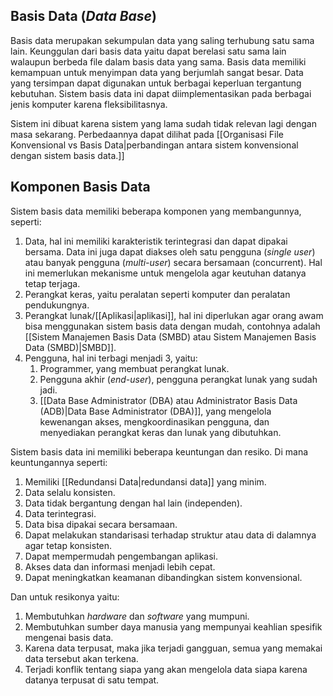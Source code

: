 ## Basis Data (*Data Base*)

Basis data merupakan sekumpulan data yang saling terhubung satu sama lain. Keunggulan dari basis data yaitu dapat berelasi satu sama lain walaupun berbeda file dalam basis data yang sama. Basis data memiliki kemampuan untuk menyimpan data yang berjumlah sangat besar. Data yang tersimpan dapat digunakan untuk berbagai keperluan tergantung kebutuhan. Sistem basis data ini dapat diimplementasikan pada berbagai jenis komputer karena fleksibilitasnya.

Sistem ini dibuat karena sistem yang lama sudah tidak relevan lagi dengan masa sekarang. Perbedaannya dapat dilihat pada [[Organisasi File Konvensional vs Basis Data|perbandingan antara sistem konvensional dengan sistem basis data.]]

## Komponen Basis Data
Sistem basis data memiliki beberapa komponen yang membangunnya, seperti:
1. Data, hal ini memiliki karakteristik terintegrasi dan dapat dipakai bersama. Data ini juga dapat diakses oleh satu pengguna (*single user*) atau banyak pengguna (*multi-user*) secara bersamaan (concurrent). Hal ini memerlukan mekanisme untuk mengelola agar keutuhan datanya tetap terjaga.
2. Perangkat keras, yaitu peralatan seperti komputer dan peralatan pendukungnya.
3. Perangkat lunak/[[Aplikasi|aplikasi]], hal ini diperlukan agar orang awam bisa menggunakan sistem basis data dengan mudah, contohnya adalah [[Sistem Manajemen Basis Data (SMBD) atau Sistem Manajemen Basis Data (SMBD)|SMBD]].
4. Pengguna, hal ini terbagi menjadi 3, yaitu:
	1. Programmer, yang membuat perangkat lunak.
	2. Pengguna akhir (*end-user*), pengguna perangkat lunak yang sudah jadi.
	3. [[Data Base Administrator (DBA) atau Administrator Basis Data (ADB)|Data Base Administrator (DBA)]], yang mengelola kewenangan akses, mengkoordinasikan pengguna, dan menyediakan perangkat keras dan lunak yang dibutuhkan.

Sistem basis data ini memiliki beberapa keuntungan dan resiko. Di mana keuntungannya seperti:
1. Memiliki [[Redundansi Data|redundansi data]] yang minim.
2. Data selalu konsisten.
3. Data tidak bergantung dengan hal lain (independen).
4. Data terintegrasi.
5. Data bisa dipakai secara bersamaan.
6. Dapat melakukan standarisasi terhadap struktur atau data di dalamnya agar tetap konsisten.
7. Dapat mempermudah pengembangan aplikasi.
8. Akses data dan informasi menjadi lebih cepat.
9. Dapat meningkatkan keamanan dibandingkan sistem konvensional.

Dan untuk resikonya yaitu:
1. Membutuhkan *hardware* dan *software* yang mumpuni.
2. Membutuhkan sumber daya manusia yang mempunyai keahlian spesifik mengenai basis data.
3. Karena data terpusat, maka jika terjadi gangguan, semua yang memakai data tersebut akan terkena.
4. Terjadi konflik tentang siapa yang akan mengelola data siapa karena datanya terpusat di satu tempat.